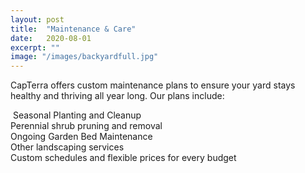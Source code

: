 ```yaml
---
layout: post
title:  "Maintenance & Care"
date:   2020-08-01
excerpt: ""
image: "/images/backyardfull.jpg"
---
```


CapTerra offers custom maintenance plans to ensure your yard stays healthy and thriving all year long. Our plans include: 
 

<p><a href="{{ "/images/frontgardenfull.jpg" | absolute_url }}" data-lightbox="maintenance" data-title="Maintenance & Care"><z class="image left"><img src="{{"/images/frontgarden.jpg" | absolute_url }}" alt="" /></z></a>
<bold>Seasonal Planting and Cleanup</br>
Perennial shrub pruning and removal</br>
Ongoing Garden Bed Maintenance</br>
Other landscaping services</br>
Custom schedules and flexible prices for every budget</br></bold>
</p>


